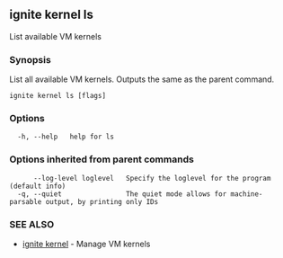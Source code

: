 ## ignite kernel ls

List available VM kernels

### Synopsis


List all available VM kernels. Outputs the same as the parent command.


```
ignite kernel ls [flags]
```

### Options

```
  -h, --help   help for ls
```

### Options inherited from parent commands

```
      --log-level loglevel   Specify the loglevel for the program (default info)
  -q, --quiet                The quiet mode allows for machine-parsable output, by printing only IDs
```

### SEE ALSO

* [ignite kernel](ignite_kernel.md)	 - Manage VM kernels

